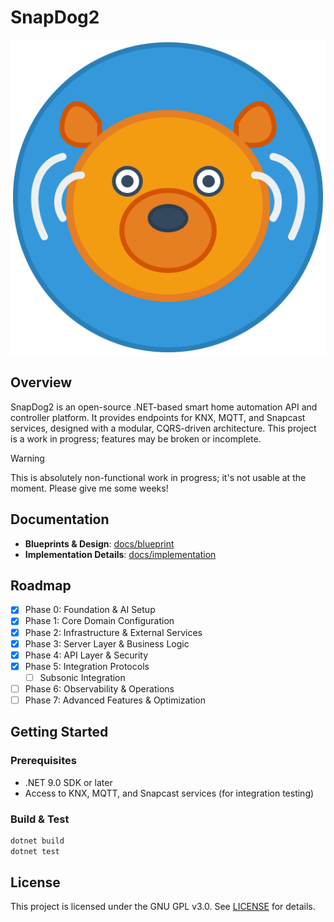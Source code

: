 # SnapDog2

![SnapDog2 Logo](assets/icons/snapdog-icon.svg)

## Overview

SnapDog2 is an open-source .NET-based smart home automation API and controller platform. It provides endpoints for KNX, MQTT, and Snapcast services, designed with a modular, CQRS-driven architecture. This project is a work in progress; features may be broken or incomplete.

> [!WARNING]
> This is absolutely non-functional work in progress; it's not usable at the moment. Please give me some weeks!

## Documentation

- **Blueprints & Design**: [docs/blueprint](docs/blueprint/)
- **Implementation Details**: [docs/implementation](docs/implementation/)

## Roadmap

- [x] Phase 0: Foundation & AI Setup
- [x] Phase 1: Core Domain Configuration
- [x] Phase 2: Infrastructure & External Services
- [x] Phase 3: Server Layer & Business Logic
- [x] Phase 4: API Layer & Security
- [x] Phase 5: Integration Protocols
  - [ ] Subsonic Integration
- [ ] Phase 6: Observability & Operations
- [ ] Phase 7: Advanced Features & Optimization

## Getting Started

### Prerequisites

- .NET 9.0 SDK or later
- Access to KNX, MQTT, and Snapcast services (for integration testing)

### Build & Test

```bash
dotnet build
dotnet test
```

## License

This project is licensed under the GNU GPL v3.0. See [LICENSE](LICENSE) for details.
